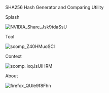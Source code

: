 SHA256 Hash Generator and Comparing Utility

Splash

![NVIDIA_Share_Jsk9tdaSsU](https://github.com/BurlyVik/Scomp/assets/161164589/7468c2f2-236e-415a-81cc-43511007e6ba)

Tool

![scomp_Z40HMuoSCl](https://github.com/BurlyVik/Scomp/assets/161164589/f04797d9-cd0b-4b86-a9ad-956d0cbd755b)

Context

![scomp_ixqJsUIHRM](https://github.com/BurlyVik/Scomp/assets/161164589/b1543772-5548-4b85-b896-449271263be2)

About

![firefox_QUle9f8Fhn](https://github.com/BurlyVik/Scomp/assets/161164589/93da245b-15d2-4104-b7a3-d7b07922d595)
